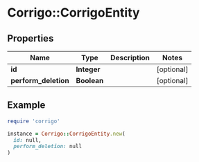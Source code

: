 # Corrigo::CorrigoEntity

## Properties

| Name | Type | Description | Notes |
| ---- | ---- | ----------- | ----- |
| **id** | **Integer** |  | [optional] |
| **perform_deletion** | **Boolean** |  | [optional] |

## Example

```ruby
require 'corrigo'

instance = Corrigo::CorrigoEntity.new(
  id: null,
  perform_deletion: null
)
```


